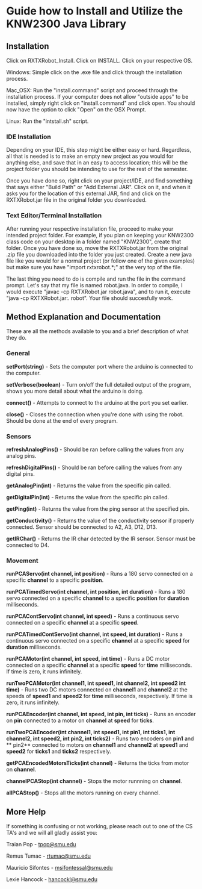 # Guide how to Install and Utilize the KNW2300 Java Library

## Installation

Click on RXTXRobot_Install. Click on INSTALL. Click on your respective OS.

Windows: Simple click on the .exe file and click through the installation process.

Mac_OSX: Run the "install.command" script and proceed through the installation process. If your computer does not allow "outside apps" to be installed, simply right click on "install.command" and click open. You should now have the option to click "Open" on the OSX Prompt.

Linux: Run the "intstall.sh" script.

### IDE Installation

Depending on your IDE, this step might be either easy or hard. Regardless, all that is needed is to make an empty new project as you would for anything else, and save that in an easy to access location; this will be the project folder you should be intending to use for the rest of the semester.

Once you have done so, right click on your project/IDE, and find something that says either "Build Path" or "Add External JAR". Click on it, and when it asks you for the location of this external JAR, find and click on the RXTXRobot.jar file in the original folder you downloaded. 

### Text Editor/Terminal Installation

After running your respective installation file, proceed to make your intended project folder. For example, if you plan on keeping your KNW2300 class code on your desktop in a folder named "KNW2300", create that folder. Once you have done so, move the RXTXRobot.jar from the original .zip file you downloaded into the folder you just created. Create a new java file like you would for a normal project (or follow one of the given examples) but make sure you have "import rxtxrobot.\*;" at the very top of the file.

The last thing you need to do is compile and run the file in the command prompt. Let's say that my file is named robot.java. In order to compile, I would execute "javac -cp RXTXRobot.jar robot.java", and to run it, execute "java -cp RXTXRobot.jar:. robot". Your file should succesfully work.

## Method Explanation and Documentation

These are all the methods available to you and a brief description of what they do.

### General

**setPort(string)** - Sets the computer port where the arduino is connected to the computer.

**setVerbose(boolean)** - Turn on/off the full detailed output of the program, shows you more detail about what the arduino is doing.

**connect()** - Attempts to connect to the arduino at the port you set earlier.

**close()** - Closes the connection when you're done with using the robot. Should be done at the end of every program.

### Sensors

**refreshAnalogPins()** - Should be ran before calling the values from any analog pins.

**refreshDigitalPins()** - Should be ran before calling the values from any digital pins. 

**getAnalogPin(int)** - Returns the value from the specific pin called.

**getDigitalPin(int)** - Returns the value from the specific pin called. 

**getPing(int)** - Returns the value from the ping sensor at the specified pin. 

**getConductivity()** - Returns the value of the conductivity sensor if properly connected. Sensor should be connected to A2, A3, D12, D13.

**getIRChar()** - Returns the IR char detected by the IR sensor. Sensor must be connected to D4.

### Movement

**runPCAServo(int channel, int position)** - Runs a 180 servo connected on a specific **channel** to a specific **position**.

**runPCATimedServo(int channel, int position, int duration)** - Runs a 180 servo connected on a specific **channel** to a specific **position** for **duration** milliseconds.

**runPCAContServo(int channel, int speed)** - Runs a continuous servo connected on a specific **channel** at a specific **speed**.

**runPCATimedContServo(int channel, int speed, int duration)** - Runs a continuous servo connected on a specific **channel** at a specific **speed** for **duration** milliseconds.

**runPCAMotor(int channel, int speed, int time)** - Runs a DC motor connected on a specific **channel** at a specific **speed** for **time** milliseconds. If time is zero, it runs infinitely.

**runTwoPCAMotor(int channel1, int speed1, int channel2, int speed2 int time)** - Runs two DC motors connected on **channel1** and **channel2** at the speeds of **speed1** and **speed2** for **time** milliseconds, respectively. If time is zero, it runs infinitely. 

**runPCAEncoder(int channel, int speed, int pin, int ticks)** - Runs an encoder on **pin** connected to a motor on **channel** at **speed** for **ticks**.

**runTwoPCAEncoder(int channel1, int speed1, int pin1, int ticks1, int channel2, int speed2, int pin2, int ticks2)** - Runs two encoders on **pin1** and ** pin2** connected to motors on **channel1** and **channel2** at **speed1** and **speed2** for **ticks1** and **ticks2** respectively.

**getPCAEncodedMotorsTicks(int channel)** - Returns the ticks from motor on **channel**.

**channelPCAStop(int channel)** - Stops the motor runnning on **channel**.

**allPCAStop()** - Stops all the motors running on every channel.


## More Help

If something is confusing or not working, please reach out to one of the CS TA's and we will all gladly assist you:

Traian Pop - tpop@smu.edu

Remus Tumac - rtumac@smu.edu

Mauricio Sifontes - msifontessal@smu.edu

Lexie Hancock - hancockl@smu.edu









